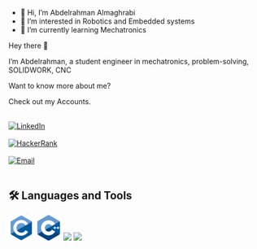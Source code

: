 - 👋 Hi, I’m Abdelrahman Almaghrabi
- 👀 I’m interested in Robotics and Embedded systems
- 🌱 I’m currently learning Mechatronics
 


Hey there 👋

I’m Abdelrahman, a student engineer in mechatronics, problem-solving, SOLIDWORK, CNC

Want to know more about me?

Check out my Accounts.

 
<html>
 
<body>
    <br>
    <!--   LinkedIn -->
    <a href="https://www.linkedin.com/in/abdul-rahman-yousef-almaghrabi/">
        <img src="https://img.shields.io/badge/LinkedIn-Abdel%20Rahman%20%20Almaghrabi-blue?logo=Linkedin&logoColor=blue&labelColor=black" alt="LinkedIn">
    </a>
    </br>
    <br>
    <!--  k -->
    <a href="https://www.hackerrank.com/bodbaosh258"> <!--    HackerRank -->
        <img src="https://img.shields.io/badge/HackerRank-Abdel Rahman Almaghrabi-brightgreen?logo=HackerRank&logoColor=Green&labelColor=black" alt="HackerRank"> <!--  HackerRank -->
    </a>
    </br>
    <br>
    <!--   -->
    <a href="mailto:bodbaosh258@gmail.com">
        <img src="https://img.shields.io/badge/Email-bodbaosh258@gmail.com-red?logo=Gmail&logoColor=white&labelColor=black" alt="Email">
    </a>
    </br>
    <br>
    <!--   -->
  <h2>🛠️ Languages and Tools</h2>
<code><img height="50" src="https://raw.githubusercontent.com/devicons/devicon/master/icons/c/c-original.svg"></code>
<code><img height="50" src="https://raw.githubusercontent.com/devicons/devicon/master/icons/cplusplus/cplusplus-original.svg"></code>
<code><img height="50" src="https://user-images.githubusercontent.com/674621/71187801-14e60a80-2280-11ea-94c9-e56576f76baf.png"></code>
<code><img height="50" src="https://www.svgrepo.com/show/508968/solidworks.svg"></code>
</body>
</html>
